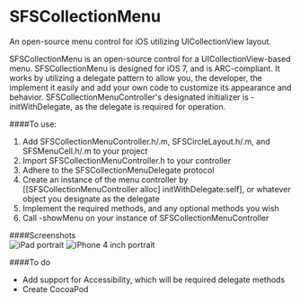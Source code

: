 SFSCollectionMenu
=================

An open-source menu control for iOS utilizing UICollectionView layout.

SFSCollectionMenu is an open-source control for a UICollectionView-based menu. SFSCollectionMenu is designed for iOS 7, and is ARC-compliant. It works by utilizing a delegate pattern to allow you, the developer, the implement it easily and add your own code to customize its appearance and behavior. SFSCollectionMenuController's designated initializer is -initWithDelegate, as the delegate is required for operation.

####To use:  
1. Add SFSCollectionMenuController.h/.m, SFSCircleLayout.h/.m, and SFSMenuCell.h/.m to your project  
2. Import SFSCollectionMenuController.h to your controller  
3. Adhere to the SFSCollectionMenuDelegate protocol  
4. Create an instance of the menu controller by [[SFSCollectionMenuController alloc] initWithDelegate:self], or whatever object you designate as the delegate  
5. Implement the required methods, and any optional methods you wish  
6. Call -showMenu on your instance of SFSCollectionMenuController  

####Screenshots  
![iPad portrait](https://raw.github.com/SixFiveSoftware/SFSCollectionMenu/master/iPad.png) ![iPhone 4 inch portrait](https://raw.github.com/SixFiveSoftware/SFSCollectionMenu/master/iPhone.png)

####To do  
* Add support for Accessibility, which will be required delegate methods
* Create CocoaPod

